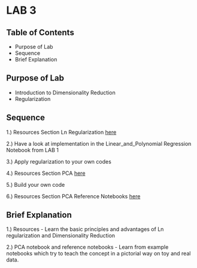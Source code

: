 # LAB 3

## Table of Contents
- Purpose of Lab
- Sequence
- Brief Explanation

## Purpose of Lab
  - Introduction to Dimensionality Reduction
  - Regularization
  
## Sequence

  1.) Resources Section Ln Regularization [here](https://github.com/ELSPL/ml-community/tree/master/Labs/Resources/Resources.ipynb)
  
  2.) Have a look at implementation in the Linear_and_Polynomial Regression Notebook from LAB 1
  
  3.) Apply regularization to your own codes
  
  4.) Resources Section PCA [here](https://github.com/ELSPL/ml-community/tree/master/Labs/Resources/Resources.ipynb)
  
  5.) Build your own code
  
  6.) Resources Section PCA Reference Notebooks [here](https://github.com/ELSPL/ml-community/tree/master/Labs/Resources)
  
## Brief Explanation

  1.) Resources
    - Learn the basic principles and advantages of Ln regularization and Dimensionality Reduction
  
  2.) PCA notebook and reference notebooks
    - Learn from example notebooks which try to teach the concept in a pictorial way on toy and real data.
